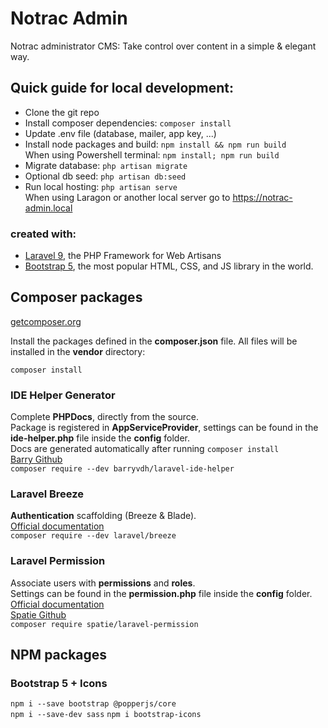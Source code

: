 # Notrac Admin

Notrac administrator CMS: Take control over content in a simple & elegant way.

## Quick guide for local development:
- Clone the git repo
- Install composer dependencies: `composer install`
- Update .env file (database, mailer, app key, ...)
- Install node packages and build: `npm install && npm run build`   
  When using Powershell terminal: `npm install; npm run build`
- Migrate database: `php artisan migrate`
- Optional db seed: `php artisan db:seed`
- Run local hosting: `php artisan serve`  
  When using Laragon or another local server go to https://notrac-admin.local  

### created with:
- [Laravel 9](https://laravel.com/), the PHP Framework for Web Artisans
- [Bootstrap 5](https://getbootstrap.com/), the most popular HTML, CSS, and JS library in the world.


## Composer packages

[getcomposer.org](https://getcomposer.org/)

Install the packages defined in the **composer.json** file.
All files will be installed in the **vendor** directory:

```
composer install
```

### IDE Helper Generator

Complete **PHPDocs**, directly from the source.  
Package is registered in **AppServiceProvider**, settings can be found in the **ide-helper.php** file inside the **config** folder.    
Docs are generated automatically after running `composer install`   
[Barry Github](https://github.com/barryvdh/laravel-ide-helper)       
`composer require --dev barryvdh/laravel-ide-helper` 

### Laravel Breeze

**Authentication** scaffolding (Breeze & Blade).   
[Official documentation](https://laravel.com/docs/9.x/starter-kits#breeze-and-blade)    
`composer require --dev laravel/breeze`

### Laravel Permission

Associate users with **permissions** and **roles**.   
Settings can be found in the **permission.php** file inside the **config** folder.  
[Official documentation](https://spatie.be/docs/laravel-permission/v5)    
[Spatie Github](https://github.com/spatie/laravel-permission)       
`composer require spatie/laravel-permission`


## NPM packages

### Bootstrap 5 + Icons
`npm i --save bootstrap @popperjs/core`   
`npm i --save-dev sass`
`npm i bootstrap-icons`
